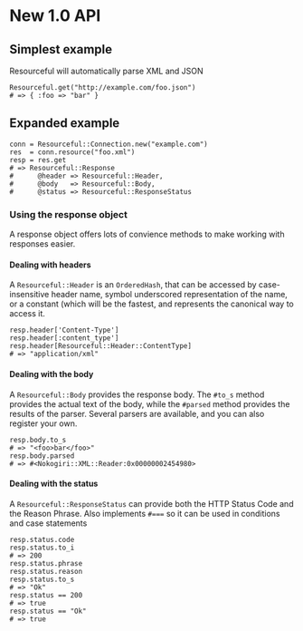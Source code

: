 
# New 1.0 API

## Simplest example

Resourceful will automatically parse XML and JSON

    Resourceful.get("http://example.com/foo.json")
    # => { :foo => "bar" }

## Expanded example

    conn = Resourceful::Connection.new("example.com")
    res  = conn.resource("foo.xml")
    resp = res.get
    # => Resourceful::Response
    #      @header => Resourceful::Header,
    #      @body   => Resourceful::Body,
    #      @status => Resourceful::ResponseStatus

### Using the response object

A response object offers lots of convience methods to make working with responses easier.

#### Dealing with headers

A `Resourceful::Header` is an `OrderedHash`, that can be accessed by case-insensitive header name, symbol underscored representation of the name, or a constant (which will be the fastest, and represents the canonical way to access it.

    resp.header['Content-Type']
    resp.header[:content_type']
    resp.header[Resourceful::Header::ContentType]
    # => "application/xml"

#### Dealing with the body

A `Resourceful::Body` provides the response body. The `#to_s` method provides the actual text of the body, while the `#parsed` method provides the results of the parser. Several parsers are available, and you can also register your own.

    resp.body.to_s
    # => "<foo>bar</foo>"
    resp.body.parsed
    # => #<Nokogiri::XML::Reader:0x00000002454980>

#### Dealing with the status

A `Resourceful::ResponseStatus` can provide both the HTTP Status Code and the Reason Phrase. Also implements `#===` so it can be used in conditions and case statements

    resp.status.code
    resp.status.to_i
    # => 200
    resp.status.phrase
    resp.status.reason
    resp.status.to_s
    # => "Ok"
    resp.status == 200
    # => true
    resp.status == "Ok"
    # => true


